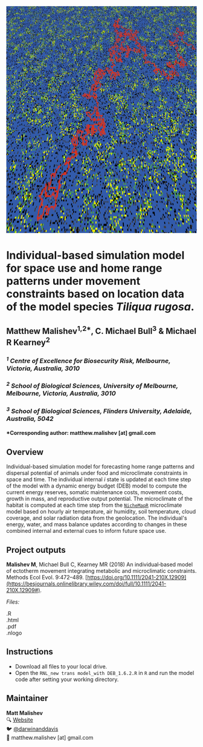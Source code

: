 <img src="https://raw.githubusercontent.com/darwinanddavis/Sleepy_IBM/master/img/sleepyibm_header.png" alt=" " width=1000 height=600>  

# Individual-based simulation model for space use and home range patterns under movement constraints based on location data of the model species *Tiliqua rugosa*.       

## Matthew Malishev<sup>1,2*</sup>, C. Michael Bull<sup>3</sup> & Michael R Kearney<sup>2</sup>   

### _<sup>1</sup> Centre of Excellence for Biosecurity Risk, Melbourne, Victoria, Australia, 3010_      

### _<sup>2</sup> School of Biological Sciences, University of Melbourne, Melbourne, Victoria, Australia, 3010_      

### _<sup>3</sup> School of Biological Sciences, Flinders University, Adelaide, Australia, 5042_      

#### *Corresponding author: matthew.malishev [at] gmail.com     

## Overview  

Individual-based simulation model for forecasting home range patterns and dispersal potential of animals under food and microclimate constraints in space and time. The individual internal _i_ state is updated at each time step of the model with a dynamic energy budget (DEB) model to compute the current energy reserves, somatic maintenance costs, movement costs, growth in mass, and reproductive output potential. The microclimate of the habitat is computed at each time step from the [`NicheMapR`]() microclimate model based on hourly air temperature, air humidity, soil temperature, cloud coverage, and solar radiation data from the geolocation. The individual's energy, water, and mass balance updates according to changes in these combined internal and external cues to inform future space use.     
## Project outputs      

**Malishev M**, Michael Bull C, Kearney MR (2018) An individual‐based model of ectotherm movement integrating metabolic and microclimatic constraints. Methods Ecol Evol. 9:472–489. [https://doi.org/10.1111/2041-210X.12909](https://besjournals.onlinelibrary.wiley.com/doi/full/10.1111/2041-210X.12909#).     
  
*Files:*        

.R    
.html    
.pdf  
.nlogo      

## Instructions  

* Download all files to your local drive.   
* Open the `RNL_new trans model_with DEB_1.6.2.R` in `R` and run the model code after setting your working directory.  

## Maintainer  
**Matt Malishev**   
:mag: [Website](https://www.researchgate.net/profile/Matt_Malishev)    
:bird: [@darwinanddavis](https://twitter.com/darwinanddavis)  
:email: matthew.malishev [at] gmail.com    
